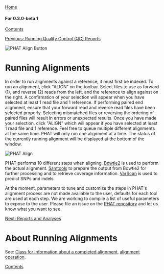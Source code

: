 [Home](https://chgibb.github.io/PHATDocs/)

#### For 0.3.0-beta.1
[Contents](https://chgibb.github.io/PHATDocs/docs/releases/0.3.0-beta.1/home)

[Previous: Running Quality Control (QC) Reports](https://chgibb.github.io/PHATDocs/docs/releases/0.3.0-beta.1/QCReports)

![PHAT Align Button](https://chgibb.github.io//PHATDocs/docs/releases/0.3.0-beta.1/AlignButton.png)

# Running Alignments
In order to run alignments against a reference, it must first be indexed. To run an alignment, click "ALIGN" on the toolbar. Select files to use as forward (1), and reverse (2) reads from the left, and the reference to align against on the right. A confirmation of your selection will appear when you have selected at least 1 read file and 1 reference. If performing paired end alignment, ensure that your forward read and reverse read files have been selected properly. Selecting mismatched files or reversing the ordering of paired files will result in errors or unexpected results. Once you have made your selection, click "ALIGN" which will appear if you have selected at least 1 read file and 1 reference. Feel free to queue multiple different alignments at the same time. PHAT will only run one alignment at a time. The status of the currently running alignment will be displayed at the bottom of the window.

![PHAT Align](https://chgibb.github.io//PHATDocs/docs/releases/0.3.0-beta.1/AlignSelected.png)

PHAT performs 10 different steps when aligning. [Bowtie2](http://bowtie-bio.sourceforge.net/bowtie2/index.shtml) is used to perform the actual alignment. [Samtools](http://www.htslib.org/doc/samtools.html) to prepare the output from Bowtie2 for further processing and to retrieve coverage information. [VarScan](http://dkoboldt.github.io/varscan/) is used to predict SNPs and indels.

At the moment, parameters to tune and customize the steps in PHAT's alignment process are not made available to the user, defaults for each tool are used at each step. We are working to compile a list of useful parameters to expose to the user. Please file an issue on the [PHAT repository](https://github.com/chgibb/PHAT) and let us know what you want to see.

[Next: Reports and Analyses](https://chgibb.github.io/PHATDocs/docs/releases/0.3.0-beta.1/reportsAndAnalyses)

# About Running Alignments
See: [Class for information about a completed alignment](https://github.com/chgibb/PHAT/blob/0.3.0-beta.1/src/req/alignData.ts), [alignment operation](https://github.com/chgibb/PHAT/blob/0.3.0-beta.1/src/req/operations/RunAlignment.ts).

[Contents](https://chgibb.github.io/PHATDocs/docs/releases/0.3.0-beta.1/home)
